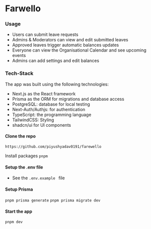 # Farwello

### Usage
- Users can submit leave requests
- Admins & Moderators can view and edit submitted leaves
- Approved leaves trigger automatic balances updates
- Everyone can view the Organisational Calendar and see upcoming events
- Admins can add settings and edit balances


### Tech-Stack
The app was built using the following technologies:

- Next.js as the React framework
- Prisma as the ORM for migrations and database access
- PostgreSQL: database for local testing
- Next-Auth/Authjs: for authentication
- TypeScript: the programming language
- TailwindCSS: Styling
- shadcn/ui for UI components



#### Clone the repo
`https://github.com/piyushyadav0191/farewello `

Install packages
`pnpm `

#### Setup the .env file
- See the `.env.example ` file

#### Setup Prisma
`pnpm prisma generate`
`pnpm prisma migrate dev `

#### Start the app
`pnpm dev`
